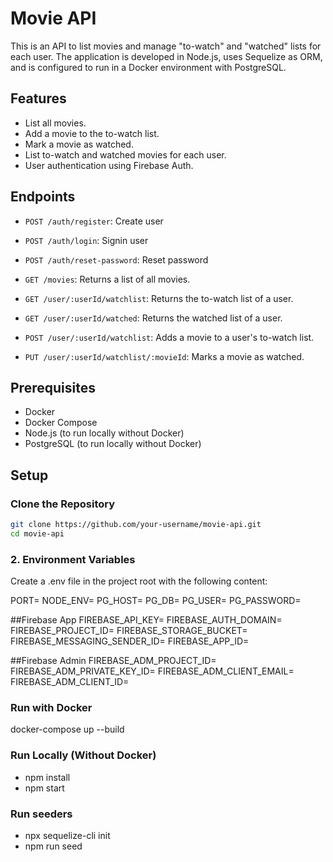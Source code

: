 # Movie API

This is an API to list movies and manage "to-watch" and "watched" lists for each user. The application is developed in Node.js, uses Sequelize as ORM, and is configured to run in a Docker environment with PostgreSQL.

## Features

- List all movies.
- Add a movie to the to-watch list.
- Mark a movie as watched.
- List to-watch and watched movies for each user.
- User authentication using Firebase Auth.

## Endpoints

- `POST /auth/register`: Create user
- `POST /auth/login`: Signin user
- `POST /auth/reset-password`: Reset password

- `GET /movies`: Returns a list of all movies.

- `GET /user/:userId/watchlist`: Returns the to-watch list of a user.
- `GET /user/:userId/watched`: Returns the watched list of a user.
- `POST /user/:userId/watchlist`: Adds a movie to a user's to-watch list.
- `PUT /user/:userId/watchlist/:movieId`: Marks a movie as watched.

## Prerequisites

- Docker
- Docker Compose
- Node.js (to run locally without Docker)
- PostgreSQL (to run locally without Docker)

## Setup

### Clone the Repository

```bash
git clone https://github.com/your-username/movie-api.git
cd movie-api
```

### 2. Environment Variables
Create a .env file in the project root with the following content:

PORT=
NODE_ENV=
PG_HOST=
PG_DB=
PG_USER=
PG_PASSWORD=

##Firebase App
FIREBASE_API_KEY=
FIREBASE_AUTH_DOMAIN=
FIREBASE_PROJECT_ID=
FIREBASE_STORAGE_BUCKET=
FIREBASE_MESSAGING_SENDER_ID=
FIREBASE_APP_ID=

##Firebase Admin
FIREBASE_ADM_PROJECT_ID=
FIREBASE_ADM_PRIVATE_KEY_ID=
FIREBASE_ADM_CLIENT_EMAIL=
FIREBASE_ADM_CLIENT_ID=

### Run with Docker

docker-compose up --build

### Run Locally (Without Docker)
- npm install
- npm start

### Run seeders
- npx sequelize-cli init
- npm run seed